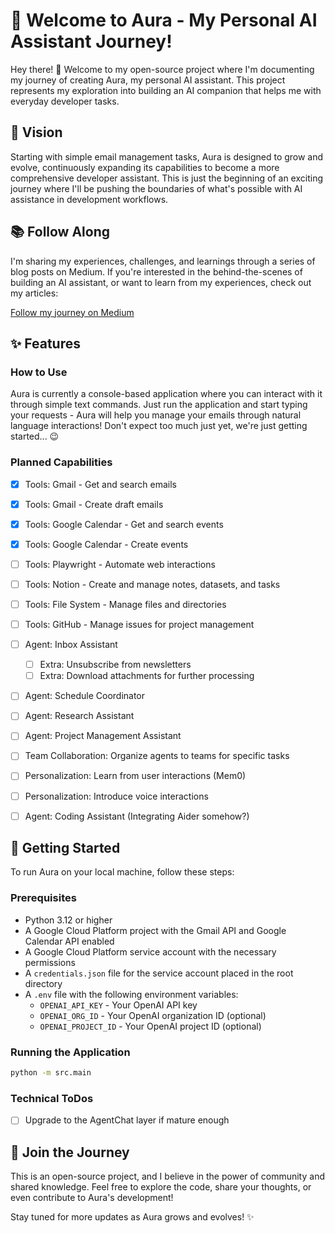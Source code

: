 # 🌟 Welcome to Aura - My Personal AI Assistant Journey! 

Hey there! 👋 Welcome to my open-source project where I'm documenting my journey of creating Aura, my personal AI assistant. This project represents my exploration into building an AI companion that helps me with everyday developer tasks.

## 🎯 Vision
Starting with simple email management tasks, Aura is designed to grow and evolve, continuously expanding its capabilities to become a more comprehensive developer assistant. This is just the beginning of an exciting journey where I'll be pushing the boundaries of what's possible with AI assistance in development workflows.

## 📚 Follow Along
I'm sharing my experiences, challenges, and learnings through a series of blog posts on Medium. If you're interested in the behind-the-scenes of building an AI assistant, or want to learn from my experiences, check out my articles:

[Follow my journey on Medium](https://medium.com/@richard.gyiko)

## ✨ Features

### How to Use
Aura is currently a console-based application where you can interact with it through simple text commands. Just run the application and start typing your requests - Aura will help you manage your emails through natural language interactions! Don't expect too much just yet, we're just getting started... 😉

### Planned Capabilities
- [x] Tools: Gmail - Get and search emails
- [x] Tools: Gmail - Create draft emails
- [x] Tools: Google Calendar - Get and search events
- [x] Tools: Google Calendar - Create events
- [ ] Tools: Playwright - Automate web interactions
- [ ] Tools: Notion - Create and manage notes, datasets, and tasks
- [ ] Tools: File System - Manage files and directories
- [ ] Tools: GitHub - Manage issues for project management
- [ ] Agent: Inbox Assistant
  - [ ] Extra: Unsubscribe from newsletters
  - [ ] Extra: Download attachments for further processing
- [ ] Agent: Schedule Coordinator
- [ ] Agent: Research Assistant
- [ ] Agent: Project Management Assistant
- [ ] Team Collaboration: Organize agents to teams for specific tasks
- [ ] Personalization: Learn from user interactions (Mem0)
- [ ] Personalization: Introduce voice interactions
- [ ] Agent: Coding Assistant (Integrating Aider somehow?)


## 🚀 Getting Started
To run Aura on your local machine, follow these steps:

### Prerequisites
- Python 3.12 or higher
- A Google Cloud Platform project with the Gmail API and Google Calendar API enabled
- A Google Cloud Platform service account with the necessary permissions
- A `credentials.json` file for the service account placed in the root directory
- A `.env` file with the following environment variables:
  - `OPENAI_API_KEY` - Your OpenAI API key
  - `OPENAI_ORG_ID` - Your OpenAI organization ID (optional)
  - `OPENAI_PROJECT_ID` - Your OpenAI project ID (optional)

### Running the Application

```bash
python -m src.main
```

### Technical ToDos
- [ ] Upgrade to the AgentChat layer if mature enough

## 🤝 Join the Journey
This is an open-source project, and I believe in the power of community and shared knowledge. Feel free to explore the code, share your thoughts, or even contribute to Aura's development!

Stay tuned for more updates as Aura grows and evolves! ✨
